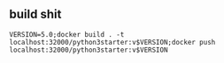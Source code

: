 ## build shit 
```
VERSION=5.0;docker build . -t localhost:32000/python3starter:v$VERSION;docker push localhost:32000/python3starter:v$VERSION
```